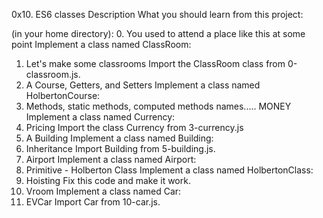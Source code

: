 0x10. ES6 classes
Description
What you should learn from this project:

(in your home directory):
0. You used to attend a place like this at some point
Implement a class named ClassRoom:
1. Let's make some classrooms
Import the ClassRoom class from 0-classroom.js.
2. A Course, Getters, and Setters
Implement a class named HolbertonCourse:
3. Methods, static methods, computed methods names..... MONEY
Implement a class named Currency:
4. Pricing
Import the class Currency from 3-currency.js
5. A Building
Implement a class named Building:
6. Inheritance
Import Building from 5-building.js.
7. Airport
Implement a class named Airport:
8. Primitive - Holberton Class
Implement a class named HolbertonClass:
9. Hoisting
Fix this code and make it work.
10. Vroom
Implement a class named Car:
11. EVCar
Import Car from 10-car.js.
